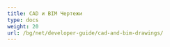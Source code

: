 ```yaml
---
title: CAD и BIM Чертежи
type: docs
weight: 20
url: /bg/net/developer-guide/cad-and-bim-drawings/
---
```

